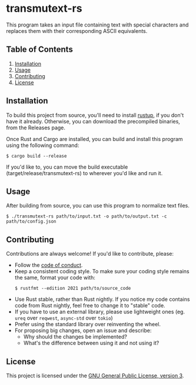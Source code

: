 # transmutext-rs

This program takes an input file containing text with special characters and
replaces them with their corresponding ASCII equivalents.

## Table of Contents

1.  [Installation](#installation)
2.  [Usage](#usage)
3.  [Contributing](#contributing)
4.  [License](#license)

## Installation

To build this project from source, you'll need to install
[rustup](https://rustup.rs/), if you don't have it already. Otherwise, you can
download the precompiled binaries, from the Releases page.

Once Rust and Cargo are installed, you can build and install this program using
the following command:

``` console
$ cargo build --release
```

If you'd like to, you can move the build executable
(target/release/transmutext-rs) to wherever you'd like and run it.

## Usage

After building from source, you can use this program to normalize text files.

``` console
$ ./transmutext-rs path/to/input.txt -o path/to/output.txt -c path/to/config.json
```

## Contributing

Contributions are always welcome! If you'd like to contribute, please:

  - Follow the [code of conduct](CODE_OF_CONDUCT.md).
  - Keep a consistent coding style. To make sure your coding style remains the
    same, format your code with:
    ``` console
    $ rustfmt --edition 2021 path/to/source_code
    ```
  - Use Rust stable, rather than Rust nightly. If you notice my code contains
    code from Rust nightly, feel free to change it to "stable" code.
  - If you have to use an external library, please use lightweight ones (eg.
    `ureq` over `reqwest`, `async-std` over `tokio`)
  - Prefer using the standard library over reinventing the wheel.
  - For proposing big changes, open an issue and describe:
      - Why should the changes be implemented?
      - What's the difference between using it and not using it?

## License

This project is licensed under the [GNU General Public License,
version 3](LICENSE.md).
